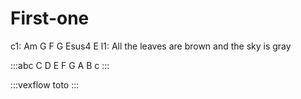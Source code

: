 ---
---

# First-one

c1:                    Am     G  F          G      Esus4  E
l1: All the leaves are brown        and the sky is gray


:::abc
C D E F G A B c
:::

:::vexflow
toto
:::
